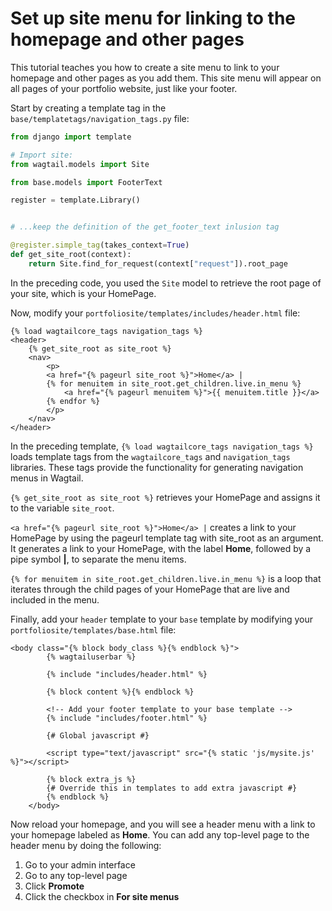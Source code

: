 # Set up site menu for linking to the homepage and other pages

This tutorial teaches you how to create a site menu to link to your homepage and other pages as you add them. This site menu will appear on all pages of your portfolio website, just like your footer.

Start by creating a template tag in the `base/templatetags/navigation_tags.py` file:

```python
from django import template

# Import site:
from wagtail.models import Site

from base.models import FooterText

register = template.Library()


# ...keep the definition of the get_footer_text inlusion tag

@register.simple_tag(takes_context=True)
def get_site_root(context):
    return Site.find_for_request(context["request"]).root_page
```

In the preceding code, you used the `Site` model to retrieve the root page of your site, which is your HomePage. 

Now, modify your `portfoliosite/templates/includes/header.html` file:

```html+django
{% load wagtailcore_tags navigation_tags %}
<header>
    {% get_site_root as site_root %}
    <nav>
        <p>
        <a href="{% pageurl site_root %}">Home</a> |
        {% for menuitem in site_root.get_children.live.in_menu %}
            <a href="{% pageurl menuitem %}">{{ menuitem.title }}</a>
        {% endfor %}
        </p>
    </nav>
</header>
```

In the preceding template, `{% load wagtailcore_tags navigation_tags %}` loads template tags from the `wagtailcore_tags` and `navigation_tags` libraries. These tags provide the functionality for generating navigation menus in Wagtail.

`{% get_site_root as site_root %}` retrieves your HomePage and assigns it to the variable `site_root`.

`<a href="{% pageurl site_root %}">Home</a> |` creates a link to your HomePage by using the pageurl template tag with site_root as an argument. It generates a link to your HomePage, with the label **Home**, followed by a pipe symbol **|**, to separate the menu items.

`{% for menuitem in site_root.get_children.live.in_menu %}` is a loop that iterates through the child pages of your HomePage that are live and included in the menu.

Finally, add your `header` template to your `base` template by modifying your `portfoliosite/templates/base.html` file:

```html+django
<body class="{% block body_class %}{% endblock %}">
        {% wagtailuserbar %}

        {% include "includes/header.html" %}

        {% block content %}{% endblock %}

        <!-- Add your footer template to your base template -->
        {% include "includes/footer.html" %}

        {# Global javascript #}
        
        <script type="text/javascript" src="{% static 'js/mysite.js' %}"></script>

        {% block extra_js %}
        {# Override this in templates to add extra javascript #}
        {% endblock %}
    </body>
```

Now reload your homepage, and you will see a header menu with a link to your homepage labeled as **Home**. You can add any top-level page to the header menu by doing the following:
1. Go to your admin interface
2. Go to any top-level page
3. Click **Promote**
4. Click the checkbox in **For site menus**

<!-- Provide a diagram to illustrate the checking of the Show in Menu checkbox -->